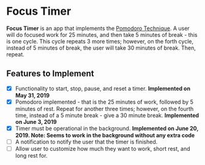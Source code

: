 # Focus Timer

**Focus Timer** is an app that implements the [Pomodoro Technique](https://en.wikipedia.org/wiki/Pomodoro_Technique).
A user will do focused work for 25 minutes, and then take 5 minutes of break - this is one cycle. This cycle repeats
3 more times; however, on the forth cycle, instead of 5 minutes of break, the user will
take 30 minutes of break. Then, repeat.

## Features to Implement

- [x] Functionality to start, stop, pause, and reset a timer. **Implemented on May 31, 2019**
- [x] Pomodoro implemented - that is the 25 minutes of work, followed by 5 minutes of rest.
      Repeat for another three times; however, on the fourth time, instead of a 5 minute break - give
      a 30 minute break. **Implemented on June 3, 2019**
- [x] Timer must be operational in the background. **Implemented on June 20, 2019. Note: Seems to work in the background without any extra code**
- [ ] A notification to notify the user that the timer is finished.
- [ ] Allow user to customize how much they want to work, short rest, and long rest for.
